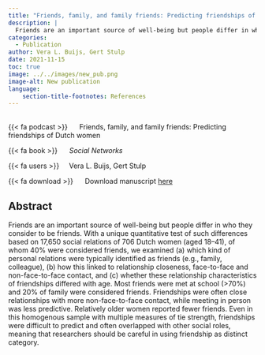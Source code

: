 ```yaml
---
title: "Friends, family, and family friends: Predicting friendships of Dutch women"
description: |
  Friends are an important source of well-being but people differ in who they consider to be friends. With a unique quantitative test of such differences based on 17,650 social relations of 706 Dutch women (aged 18–41), of whom 40% were considered friends, we examined (a) which kind of personal relations were typically identified as friends (e.g., family, colleague), (b) how this linked to relationship closeness, face-to-face and non-face-to-face contact, and (c) whether these relationship characteristics of friendships differed with age. Most friends were met at school (>70%) and 20% of family were considered friends. Friendships were often close relationships with more non-face-to-face contact, while meeting in person was less predictive. Relatively older women reported fewer friends. Even in this homogenous sample with multiple measures of tie strength, friendships were difficult to predict and often overlapped with other social roles, meaning that researchers should be careful in using friendship as distinct category. 
categories:
  - Publication
author: Vera L. Buijs, Gert Stulp
date: 2021-11-15
toc: true
image: ../../images/new_pub.png
image-alt: New publication
language: 
    section-title-footnotes: References
---
```



<br>
{{< fa podcast >}} &nbsp;&nbsp;&nbsp;&nbsp; Friends, family, and family friends: Predicting friendships of Dutch women

{{< fa book >}} &nbsp;&nbsp;&nbsp;&nbsp; *Social Networks*

{{< fa users >}} &nbsp;&nbsp;&nbsp; Vera L. Buijs, Gert Stulp


{{< fa download >}} &nbsp;&nbsp;&nbsp;&nbsp; Download manuscript [here](https://www.sciencedirect.com/science/article/pii/S0378873321000897)

## Abstract

Friends are an important source of well-being but people differ in who they consider to be friends. With a unique quantitative test of such differences based on 17,650 social relations of 706 Dutch women (aged 18–41), of whom 40% were considered friends, we examined (a) which kind of personal relations were typically identified as friends (e.g., family, colleague), (b) how this linked to relationship closeness, face-to-face and non-face-to-face contact, and (c) whether these relationship characteristics of friendships differed with age. Most friends were met at school (>70%) and 20% of family were considered friends. Friendships were often close relationships with more non-face-to-face contact, while meeting in person was less predictive. Relatively older women reported fewer friends. Even in this homogenous sample with multiple measures of tie strength, friendships were difficult to predict and often overlapped with other social roles, meaning that researchers should be careful in using friendship as distinct category.
